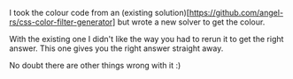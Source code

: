 I took the colour code from an (existing solution)[https://github.com/angel-rs/css-color-filter-generator] but wrote a new solver to get the colour.

With the existing one I didn't like the way you had to rerun it to get the right answer. This one gives you the right answer straight away.

No doubt there are other things wrong with it :)

